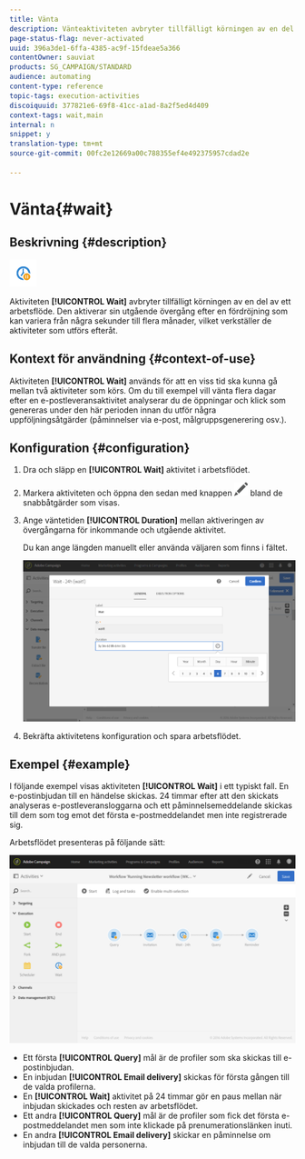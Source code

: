 ```yaml
---
title: Vänta
description: Vänteaktiviteten avbryter tillfälligt körningen av en del av ett arbetsflöde.
page-status-flag: never-activated
uuid: 396a3de1-6ffa-4385-ac9f-15fdeae5a366
contentOwner: sauviat
products: SG_CAMPAIGN/STANDARD
audience: automating
content-type: reference
topic-tags: execution-activities
discoiquuid: 377821e6-69f8-41cc-a1ad-8a2f5ed4d409
context-tags: wait,main
internal: n
snippet: y
translation-type: tm+mt
source-git-commit: 00fc2e12669a00c788355ef4e492375957cdad2e

---
```



# Vänta{#wait}

## Beskrivning {#description}

![](assets/wait.png)

Aktiviteten **[!UICONTROL Wait]** avbryter tillfälligt körningen av en del av ett arbetsflöde. Den aktiverar sin utgående övergång efter en fördröjning som kan variera från några sekunder till flera månader, vilket verkställer de aktiviteter som utförs efteråt.

## Kontext för användning {#context-of-use}

Aktiviteten **[!UICONTROL Wait]** används för att en viss tid ska kunna gå mellan två aktiviteter som körs. Om du till exempel vill vänta flera dagar efter en e-postleveransaktivitet analyserar du de öppningar och klick som genereras under den här perioden innan du utför några uppföljningsåtgärder (påminnelser via e-post, målgruppsgenerering osv.).

## Konfiguration {#configuration}

1. Dra och släpp en **[!UICONTROL Wait]** aktivitet i arbetsflödet.
1. Markera aktiviteten och öppna den sedan med knappen ![](assets/edit_darkgrey-24px.png) bland de snabbåtgärder som visas.
1. Ange väntetiden **[!UICONTROL Duration]** mellan aktiveringen av övergångarna för inkommande och utgående aktivitet.

   Du kan ange längden manuellt eller använda väljaren som finns i fältet.

   ![](assets/wait_duration.png)

1. Bekräfta aktivitetens konfiguration och spara arbetsflödet.

## Exempel {#example}

I följande exempel visas aktiviteten **[!UICONTROL Wait]** i ett typiskt fall. En e-postinbjudan till en händelse skickas. 24 timmar efter att den skickats analyseras e-postleveransloggarna och ett påminnelsemeddelande skickas till dem som tog emot det första e-postmeddelandet men inte registrerade sig.

Arbetsflödet presenteras på följande sätt:

![](assets/wait_example_workflow.png)

* Ett första **[!UICONTROL Query]** mål är de profiler som ska skickas till e-postinbjudan.
* En inbjudan **[!UICONTROL Email delivery]** skickas för första gången till de valda profilerna.
* En **[!UICONTROL Wait]** aktivitet på 24 timmar gör en paus mellan när inbjudan skickades och resten av arbetsflödet.
* Ett andra **[!UICONTROL Query]** mål är de profiler som fick det första e-postmeddelandet men som inte klickade på prenumerationslänken inuti.
* En andra **[!UICONTROL Email delivery]** skickar en påminnelse om inbjudan till de valda personerna.

